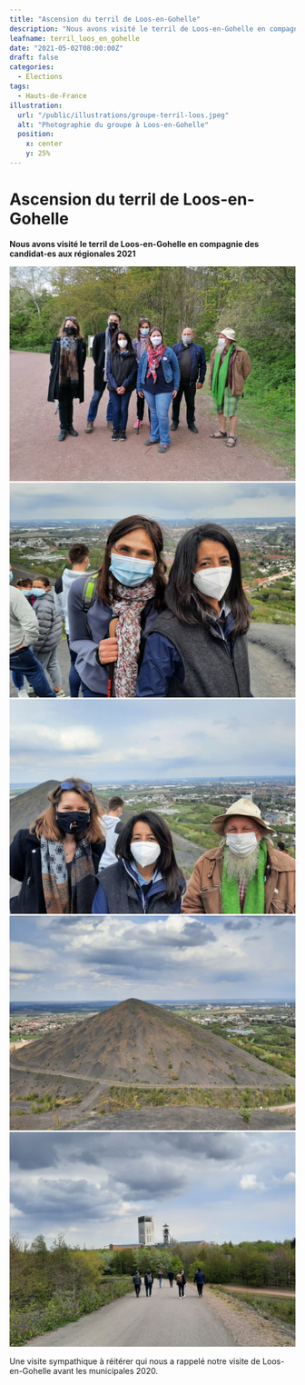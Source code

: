 ```yaml
---
title: "Ascension du terril de Loos-en-Gohelle"
description: "Nous avons visité le terril de Loos-en-Gohelle en compagnie des candidat·es aux régionales 2021"
leafname: terril_loos_en_gohelle
date: "2021-05-02T08:00:00Z"
draft: false
categories:
  - Élections
tags:
  - Hauts-de-France
illustration:
  url: "/public/illustrations/groupe-terril-loos.jpeg"
  alt: "Photographie du groupe à Loos-en-Gohelle"
  position:
    x: center
    y: 25%
---
```


# Ascension du terril de Loos-en-Gohelle

**Nous avons visité le terril de Loos-en-Gohelle en compagnie des candidat-es aux régionales 2021**

![Photographie du groupe à Loos-en-Gohelle](/public/illustrations/groupe-terril-loos.jpeg)
![Photographie de Katia et Karima](/public/illustrations/katia-karima-terril-loos.jpg)
![Photographie de Stéphanie, Guy et Karima](/public/illustrations/steph-guy-karima-terril-loos.jpg)
![Photographie du terril](/public/illustrations/photo-terril-loos.jpg)
![Photographie du chemin qui mène au terril](/public/illustrations/chemin-terril-loos.jpg)

Une visite sympathique à réitérer qui nous a rappelé notre visite de Loos-en-Gohelle avant les municipales 2020.
